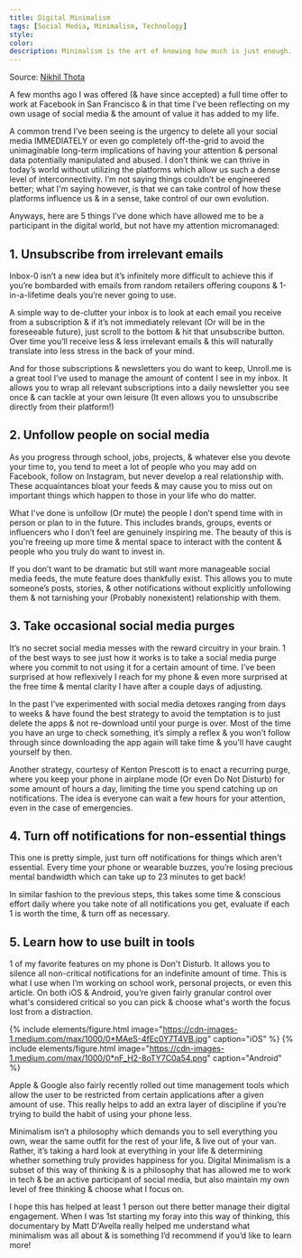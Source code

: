 ```yaml
---
title: Digital Minimalism
tags: [Social Media, Minimalism, Technology]
style: 
color: 
description: Minimalism is the art of knowing how much is just enough. Digital minimalism applies this idea to our personal technology. It’s the key to living a focused life in an increasingly noisy world.
---
```


Source: [Nikhil Thota](https://medium.com/@nikhilthota/digital-minimalism-ac083064b4e4)

A few months ago I was offered (& have since accepted) a full time offer to work at Facebook in San Francisco & in that time I've been reflecting on my own usage of social media & the amount of value it has added to my life.

A common trend I’ve been seeing is the urgency to delete all your social media IMMEDIATELY or even go completely off-the-grid to avoid the unimaginable long-term implications of having your attention & personal data potentially manipulated and abused. I don’t think we can thrive in today’s world without utilizing the platforms which allow us such a dense level of interconnectivity. I’m not saying things couldn’t be engineered better; what I'm saying however, is that we can take control of how these platforms influence us & in a sense, take control of our own evolution.

Anyways, here are 5 things I’ve done which have allowed me to be a participant in the digital world, but not have my attention micromanaged:

## 1. Unsubscribe from irrelevant emails

Inbox-0 isn’t a new idea but it’s infinitely more difficult to achieve this if you’re bombarded with emails from random retailers offering coupons & 1-in-a-lifetime deals you’re never going to use.

A simple way to de-clutter your inbox is to look at each email you receive from a subscription & if it’s not immediately relevant (Or will be in the foreseeable future), just scroll to the bottom & hit that unsubscribe button. Over time you’ll receive less & less irrelevant emails & this will naturally translate into less stress in the back of your mind.

And for those subscriptions & newsletters you do want to keep, Unroll.me is a great tool I’ve used to manage the amount of content I see in my inbox. It allows you to wrap all relevant subscriptions into a daily newsletter you see once & can tackle at your own leisure (It even allows you to unsubscribe directly from their platform!)

## 2. Unfollow people on social media

As you progress through school, jobs, projects, & whatever else you devote your time to, you tend to meet a lot of people who you may add on Facebook, follow on Instagram, but never develop a real relationship with. These acquaintances bloat your feeds & may cause you to miss out on important things which happen to those in your life who do matter.

What I've done is unfollow (Or mute) the people I don’t spend time with in person or plan to in the future. This includes brands, groups, events or influencers who I don’t feel are genuinely inspiring me. The beauty of this is you're freeing up more time & mental space to interact with the content & people who you truly do want to invest in.

If you don’t want to be dramatic but still want more manageable social media feeds, the mute feature does thankfully exist. This allows you to mute someone’s posts, stories, & other notifications without explicitly unfollowing them & not tarnishing your (Probably nonexistent) relationship with them.

## 3. Take occasional social media purges

It’s no secret social media messes with the reward circuitry in your brain. 1 of the best ways to see just how it works is to take a social media purge where you commit to not using it for a certain amount of time. I’ve been surprised at how reflexively I reach for my phone & even more surprised at the free time & mental clarity I have after a couple days of adjusting.

In the past I’ve experimented with social media detoxes ranging from days to weeks & have found the best strategy to avoid the temptation is to just delete the apps & not re-download until your purge is over. Most of the time you have an urge to check something, it’s simply a reflex & you won’t follow through since downloading the app again will take time & you'll have caught yourself by then.

Another strategy, courtesy of Kenton Prescott is to enact a recurring purge, where you keep your phone in airplane mode (Or even Do Not Disturb) for some amount of hours a day, limiting the time you spend catching up on notifications. The idea is everyone can wait a few hours for your attention, even in the case of emergencies.

## 4. Turn off notifications for non-essential things

This one is pretty simple, just turn off notifications for things which aren't essential. Every time your phone or wearable buzzes, you’re losing precious mental bandwidth which can take up to 23 minutes to get back!

In similar fashion to the previous steps, this takes some time & conscious effort daily where you take note of all notifications you get, evaluate if each 1 is worth the time, & turn off as necessary.

## 5. Learn how to use built in tools

1 of my favorite features on my phone is Don't Disturb. It allows you to silence all non-critical notifications for an indefinite amount of time. This is what I use when I’m working on school work, personal projects, or even this article. On both iOS & Android, you’re given fairly granular control over what's considered critical so you can pick & choose what's worth the focus lost from a distraction.

{% include elements/figure.html image="https://cdn-images-1.medium.com/max/1000/0*MAeS-4fEc0Y7T4VB.jpg" caption="iOS" %}
{% include elements/figure.html image="https://cdn-images-1.medium.com/max/1000/0*nF_H2-8oTY7C0a54.png" caption="Android" %}

Apple & Google also fairly recently rolled out time management tools which allow the user to be restricted from certain applications after a given amount of use. This really helps to add an extra layer of discipline if you’re trying to build the habit of using your phone less.

Minimalism isn’t a philosophy which demands you to sell everything you own, wear the same outfit for the rest of your life, & live out of your van. Rather, it’s taking a hard look at everything in your life & determining whether something truly provides happiness for you. Digital Minimalism is a subset of this way of thinking & is a philosophy that has allowed me to work in tech & be an active participant of social media, but also maintain my own level of free thinking & choose what I focus on.

I hope this has helped at least 1 person out there better manage their digital engagement. When I was 1st starting my foray into this way of thinking, this documentary by Matt D'Avella really helped me understand what minimalism was all about & is something I’d recommend if you’d like to learn more!
